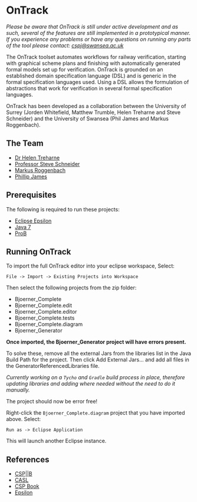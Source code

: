 # OnTrack

*Please be aware that OnTrack is still under active development and as such, several of the features are still implemented in a prototypical manner.*
*If you experience any problems or have any questions on running any parts of the tool please contact: cspj@swansea.ac.uk*

The OnTrack toolset automates workflows for railway verification, starting with graphical scheme plans and finishing with automatically generated formal models set up for verification. OnTrack is grounded on an established domain specification language (DSL) and is generic in the formal specification languages used. Using a DSL allows the formulation of abstractions that work for verification in several formal specification languages.

OnTrack has been developed as a collaboration between the University of Surrey (Jorden Whitefield, Matthew Trumble, Helen Treharne and Steve Schneider) and the University of Swansea (Phil James and Markus Roggenbach).

## The Team

* [Dr Helen Treharne](http://www2.surrey.ac.uk/computing/people/helen_treharne/)
* [Professor Steve Schneider](http://www2.surrey.ac.uk/computing/people/steve_schneider/)
* [Markus Roggenbach](http://www.cs.swan.ac.uk/~csmarkus/)
* [Phillip James](http://cs.swan.ac.uk/~cspj/)

## Prerequisites

The following is required to run these projects:

* [Eclipse Epsilon](http://www.eclipse.org/epsilon/download/)
* [Java 7](http://www.oracle.com/technetwork/java/javase/downloads/jdk7-downloads-1880260.html)
* [ProB](http://www.stups.uni-duesseldorf.de/ProB/index.php5/Download)

## Running OnTrack

To import the full OnTrack editor into your eclipse workspace, Select:

`File -> Import -> Existing Projects into Workspace`

Then select the following projects from the zip folder:

* Bjoerner_Complete
* Bjoerner_Complete.edit
* Bjoerner_Complete.editor
* Bjoerner_Complete.tests
* Bjoerner_Complete.diagram
* Bjoerner_Generator

**Once imported, the Bjoerner_Generator project will have errors present.** 

To solve these, remove all the external Jars from the libraries list in the Java Build Path for the project. Then click Add
External Jars... and add all files in the
GeneratorReferencedLibraries file.

*Currently working on a `Tycho` and `Gradle` build process in place, therefore updating libraries and adding where needed without the need to do it manually.*

The project should now be error free!

Right-click the `Bjoerner_Complete.diagram` project that you have imported above. Select:

`Run as -> Eclipse Application`

This will launch another Eclipse instance.

## References

* [CSP||B](http://csp-b.org/)
* [CASL](http://www.informatik.uni-bremen.de/cofi/wiki/index.php/CoFI)
* [CSP Book](http://www.usingcsp.com/cspbook.pdf)
* [Epsilon](http://www.eclipse.org/epsilon/)